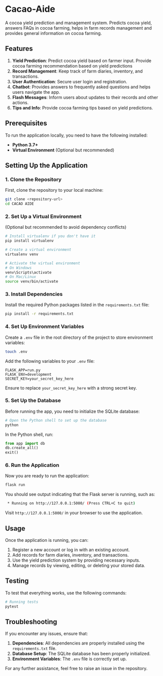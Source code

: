 # Cacao-Aide
A cocoa yield prediction and management system. Predicts cocoa yield, answers FAQs in cocoa farming, helps in farm records management and provides general information on cocoa farming.


## Features
1. **Yield Prediction**: Predict cocoa yield based on farmer input. Provide cocoa farming recommendation based on yield predictions
2. **Record Management**: Keep track of farm diaries, inventory, and transactions.
3. **User Authentication**: Secure user login and registration.
4. **Chatbot**: Provides answers to frequently asked questions and helps users navigate the app.
5. **Flash Messages**: Inform users about updates to their records and other actions.
6. **Tips and Info**: Provide cocoa farming tips based on yield predictions.

## Prerequisites
To run the application locally, you need to have the following installed:

- **Python 3.7+**
- **Virtual Environment** (Optional but recommended)

## Setting Up the Application

### 1. Clone the Repository
First, clone the repository to your local machine:

```bash
git clone <repository-url>
cd CACAO AIDE
```

### 2. Set Up a Virtual Environment
(Optional but recommended to avoid dependency conflicts)

```bash
# Install virtualenv if you don't have it
pip install virtualenv

# Create a virtual environment
virtualenv venv

# Activate the virtual environment
# On Windows
venv\Scripts\activate
# On Mac/Linux
source venv/bin/activate
```

### 3. Install Dependencies
Install the required Python packages listed in the `requirements.txt` file:

```bash
pip install -r requirements.txt
```

### 4. Set Up Environment Variables
Create a `.env` file in the root directory of the project to store environment variables:

```bash
touch .env
```

Add the following variables to your `.env` file:

```
FLASK_APP=run.py
FLASK_ENV=development
SECRET_KEY=your_secret_key_here
```

Ensure to replace `your_secret_key_here` with a strong secret key.

### 5. Set Up the Database
Before running the app, you need to initialize the SQLite database:

```bash
# Open the Python shell to set up the database
python
```

In the Python shell, run:

```python
from app import db
db.create_all()
exit()
```

### 6. Run the Application
Now you are ready to run the application:

```bash
flask run
```

You should see output indicating that the Flask server is running, such as:

```bash
 * Running on http://127.0.0.1:5000/ (Press CTRL+C to quit)
```

Visit `http://127.0.0.1:5000/` in your browser to use the application.

## Usage
Once the application is running, you can:

1. Register a new account or log in with an existing account.
2. Add records for farm diaries, inventory, and transactions.
3. Use the yield prediction system by providing necessary inputs.
4. Manage records by viewing, editing, or deleting your stored data.

## Testing
To test that everything works, use the following commands:

```bash
# Running tests
pytest
```

## Troubleshooting
If you encounter any issues, ensure that:

1. **Dependencies**: All dependencies are properly installed using the `requirements.txt` file.
2. **Database Setup**: The SQLite database has been properly initialized.
3. **Environment Variables**: The `.env` file is correctly set up.

For any further assistance, feel free to raise an issue in the repository.
